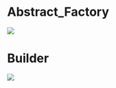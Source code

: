 # Abstract_Factory

<img src="https://www.codeproject.com/KB/architecture/430590/Abstract_Factory.jpg"/>

# Builder

<img src="https://www.codeproject.com/KB/architecture/430590/Builder.jpg"/>
